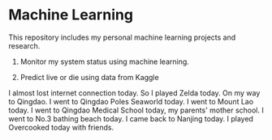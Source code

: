 # Machine Learning
This repository includes my personal machine learning projects and research. 

1. Monitor my system status using machine learning.

2. Predict live or die using data from Kaggle

I almost lost internet connection today. 
So I played Zelda today.
On my way to Qingdao.
I went to Qingdao Poles Seaworld today.
I went to Mount Lao today.
I went to Qingdao Medical School today, my parents' mother school.
I went to No.3 bathing beach today.
I came back to Nanjing today. I played Overcooked today with friends.
